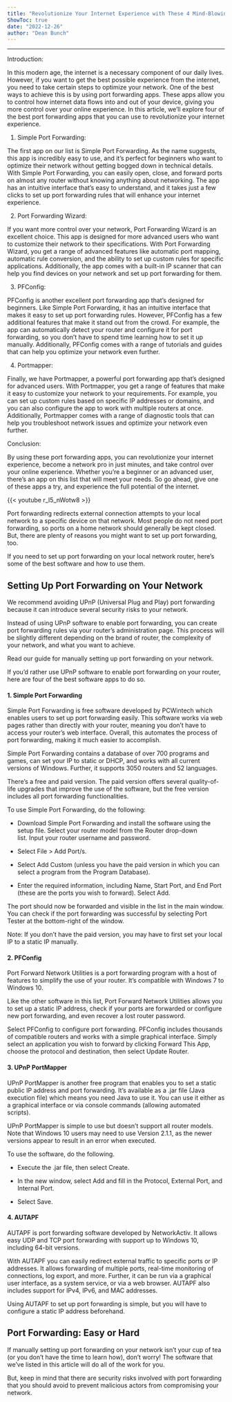 ```yaml
---
title: "Revolutionize Your Internet Experience with These 4 Mind-Blowing Port Forwarding Apps - Become a Network Pro in Just Minutes!"
ShowToc: true 
date: "2022-12-26"
author: "Dean Bunch"
---
```

*****
Introduction:

In this modern age, the internet is a necessary component of our daily lives. However, if you want to get the best possible experience from the internet, you need to take certain steps to optimize your network. One of the best ways to achieve this is by using port forwarding apps. These apps allow you to control how internet data flows into and out of your device, giving you more control over your online experience. In this article, we’ll explore four of the best port forwarding apps that you can use to revolutionize your internet experience.

1. Simple Port Forwarding:

The first app on our list is Simple Port Forwarding. As the name suggests, this app is incredibly easy to use, and it’s perfect for beginners who want to optimize their network without getting bogged down in technical details. With Simple Port Forwarding, you can easily open, close, and forward ports on almost any router without knowing anything about networking. The app has an intuitive interface that’s easy to understand, and it takes just a few clicks to set up port forwarding rules that will enhance your internet experience.

2. Port Forwarding Wizard:

If you want more control over your network, Port Forwarding Wizard is an excellent choice. This app is designed for more advanced users who want to customize their network to their specifications. With Port Forwarding Wizard, you get a range of advanced features like automatic port mapping, automatic rule conversion, and the ability to set up custom rules for specific applications. Additionally, the app comes with a built-in IP scanner that can help you find devices on your network and set up port forwarding for them.

3. PFConfig:

PFConfig is another excellent port forwarding app that’s designed for beginners. Like Simple Port Forwarding, it has an intuitive interface that makes it easy to set up port forwarding rules. However, PFConfig has a few additional features that make it stand out from the crowd. For example, the app can automatically detect your router and configure it for port forwarding, so you don’t have to spend time learning how to set it up manually. Additionally, PFConfig comes with a range of tutorials and guides that can help you optimize your network even further.

4. Portmapper:

Finally, we have Portmapper, a powerful port forwarding app that’s designed for advanced users. With Portmapper, you get a range of features that make it easy to customize your network to your requirements. For example, you can set up custom rules based on specific IP addresses or domains, and you can also configure the app to work with multiple routers at once. Additionally, Portmapper comes with a range of diagnostic tools that can help you troubleshoot network issues and optimize your network even further.

Conclusion:

By using these port forwarding apps, you can revolutionize your internet experience, become a network pro in just minutes, and take control over your online experience. Whether you’re a beginner or an advanced user, there’s an app on this list that will meet your needs. So go ahead, give one of these apps a try, and experience the full potential of the internet.

{{< youtube r_I5_nWotw8 >}} 



Port forwarding redirects external connection attempts to your local network to a specific device on that network. Most people do not need port forwarding, so ports on a home network should generally be kept closed. But, there are plenty of reasons you might want to set up port forwarding, too.
 
If you need to set up port forwarding on your local network router, here’s some of the best software and how to use them. 
 
## Setting Up Port Forwarding on Your Network
 
We recommend avoiding UPnP (Universal Plug and Play) port forwarding because it can introduce several security risks to your network. 
 

 
Instead of using UPnP software to enable port forwarding, you can create port forwarding rules via your router’s administration page. This process will be slightly different depending on the brand of router, the complexity of your network, and what you want to achieve. 
 
Read our guide for manually setting up port forwarding on your network. 
 
If you’d rather use UPnP software to enable port forwarding on your router, here are four of the best software apps to do so. 
 
#### 1. Simple Port Forwarding
 
Simple Port Forwarding is free software developed by PCWintech which enables users to set up port forwarding easily. This software works via web pages rather than directly with your router, meaning you don’t have to access your router’s web interface. Overall, this automates the process of port forwarding, making it much easier to accomplish. 
 
Simple Port Forwarding contains a database of over 700 programs and games, can set your IP to static or DHCP, and works with all current versions of Windows. Further, it supports 3050 routers and 52 languages. 
 
There’s a free and paid version. The paid version offers several quality-of-life upgrades that improve the use of the software, but the free version includes all port forwarding functionalities. 
 
To use Simple Port Forwarding, do the following: 
 
- Download Simple Port Forwarding and install the software using the setup file. Select your router model from the Router drop-down list. Input your router username and password.

 
- Select File > Add Port/s.

 
- Select Add Custom (unless you have the paid version in which you can select a program from the Program Database).

 
- Enter the required information, including Name, Start Port, and End Port (these are the ports you wish to forward). Select Add.

 
The port should now be forwarded and visible in the list in the main window. You can check if the port forwarding was successful by selecting Port Tester at the bottom-right of the window. 
 
Note: If you don’t have the paid version, you may have to first set your local IP to a static IP manually. 
 
#### 2. PFConfig
 
Port Forward Network Utilities is a port forwarding program with a host of features to simplify the use of your router. It’s compatible with Windows 7 to Windows 10. 
 
Like the other software in this list, Port Forward Network Utilities allows you to set up a static IP address, check if your ports are forwarded or configure new port forwarding, and even recover a lost router password. 
 
Select PFConfig to configure port forwarding. PFConfig includes thousands of compatible routers and works with a simple graphical interface. Simply select an application you wish to forward by clicking Forward This App, choose the protocol and destination, then select Update Router. 
 
#### 3. UPnP PortMapper
 
UPnP PortMapper is another free program that enables you to set a static public IP address and port forwarding. It’s available as a .jar file (Java execution file) which means you need Java to use it. You can use it either as a graphical interface or via console commands (allowing automated scripts). 
 
UPnP PortMapper is simple to use but doesn’t support all router models. Note that Windows 10 users may need to use Version 2.1.1, as the newer versions appear to result in an error when executed. 
 
To use the software, do the following. 
 
- Execute the .jar file, then select Create.

 
- In the new window, select Add and fill in the Protocol, External Port, and Internal Port.

 
- Select Save.

 
#### 4. AUTAPF
 
AUTAPF is port forwarding software developed by NetworkActiv. It allows easy UDP and TCP port forwarding with support up to Windows 10, including 64-bit versions. 
 
With AUTAPF you can easily redirect external traffic to specific ports or IP addresses. It allows forwarding of multiple ports, real-time monitoring of connections, log export, and more. Further, it can be run via a graphical user interface, as a system service, or via a web browser. AUTAPF also includes support for IPv4, IPv6, and MAC addresses. 
 
Using AUTAPF to set up port forwarding is simple, but you will have to configure a static IP address beforehand. 
 
## Port Forwarding: Easy or Hard
 
If manually setting up port forwarding on your network isn’t your cup of tea (or you don’t have the time to learn how), don’t worry! The software that we’ve listed in this article will do all of the work for you. 
 
But, keep in mind that there are security risks involved with port forwarding that you should avoid to prevent malicious actors from compromising your network. 



